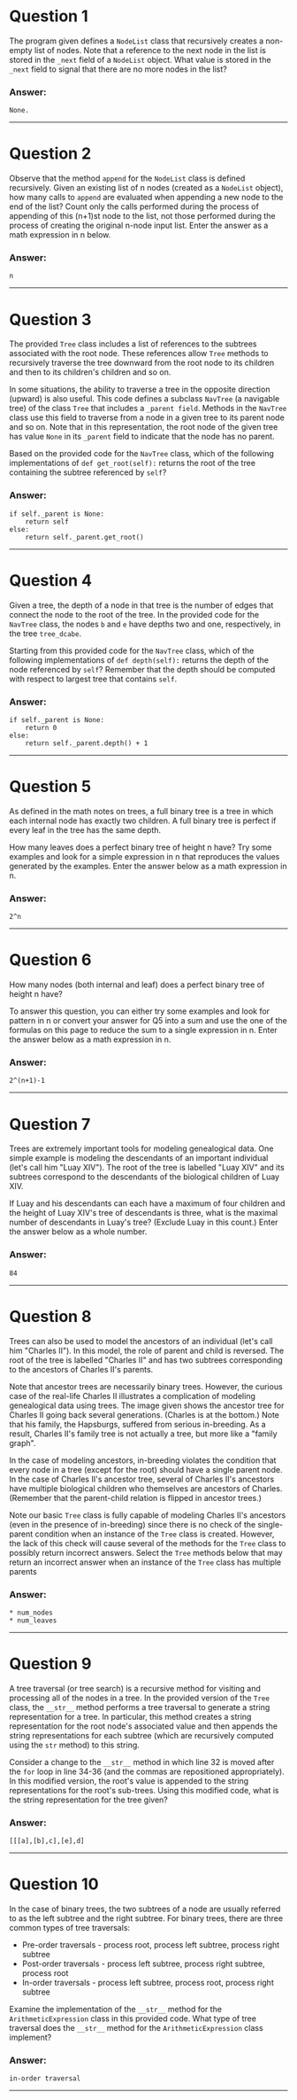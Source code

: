 # Question 1
  The program given defines a `NodeList` class that recursively creates a non-empty list of nodes. Note that a reference to the next node in the list is stored in the `_next` field of a `NodeList` object. What value is stored in the `_next` field to signal that there are no more nodes in the list?

### Answer:
    None.

----
# Question 2
  Observe that the method `append` for the `NodeList` class is defined recursively. Given an existing list of n nodes (created as a `NodeList` object), how many calls to `append` are evaluated when appending a new node to the end of the list? Count only the calls performed during the process of appending of this (n+1)st node to the list, not those performed during the process of creating the original n-node input list. Enter the answer as a math expression in n below.
### Answer:
    n

----
# Question 3
  The provided `Tree` class includes a list of references to the subtrees associated with the root node. These references allow `Tree` methods to recursively traverse the tree downward from the root node to its children and then to its children's children and so on.
  
  In some situations, the ability to traverse a tree in the opposite direction (upward) is also useful. This code defines a subclass `NavTree` (a navigable tree) of the class `Tree` that includes a `_parent field`. Methods in the `NavTree` class use this field to traverse from a node in a given tree to its parent node and so on. Note that in this representation, the root node of the given tree has value `None` in its `_parent` field to indicate that the node has no parent.
  
  Based on the provided code for the `NavTree` class, which of the following implementations of `def get_root(self):` returns the root of the tree containing the subtree referenced by `self`?

### Answer:
    if self._parent is None:
        return self
    else:
        return self._parent.get_root()

----
# Question 4
  Given a tree, the depth of a node in that tree is the number of edges that connect the node to the root of the tree. In the provided code for the `NavTree` class, the nodes `b` and `e` have depths two and one, respectively, in the tree `tree_dcabe`.
  
  Starting from this provided code for the `NavTree` class, which of the following implementations of `def depth(self):` returns the depth of the node referenced by `self`? Remember that the depth should be computed with respect to largest tree that contains `self`.
  
### Answer:
    if self._parent is None:
        return 0
    else:
        return self._parent.depth() + 1
----
# Question 5
  As defined in the math notes on trees, a full binary tree is a tree in which each internal node has exactly two children. A full binary tree is perfect if every leaf in the tree has the same depth.
  
  How many leaves does a perfect binary tree of height n have? Try some examples and look for a simple expression in n that reproduces the values generated by the examples. Enter the answer below as a math expression in n.

### Answer:
    2^n

----
# Question 6
  How many nodes (both internal and leaf) does a perfect binary tree of height n have?
  
  To answer this question, you can either try some examples and look for pattern in n or convert your answer for Q5 into a sum and use the one of the formulas on this page to reduce the sum to a single expression in n. Enter the answer below as a math expression in n.

### Answer:
    2^(n+1)-1

----
# Question 7
  Trees are extremely important tools for modeling genealogical data. One simple example is modeling the descendants of an important individual (let's call him "Luay XIV"). The root of the tree is labelled "Luay XIV" and its subtrees correspond to the descendants of the biological children of Luay XIV.
  
  If Luay and his descendants can each have a maximum of four children and the height of Luay XIV's tree of descendants is three, what is the maximal number of descendants in Luay's tree? (Exclude Luay in this count.) Enter the answer below as a whole number.

### Answer:
    84

----
# Question 8
  Trees can also be used to model the ancestors of an individual (let's call him "Charles II"). In this model, the role of parent and child is reversed. The root of the tree is labelled "Charles II" and has two subtrees corresponding to the ancestors of Charles II's parents.
  
  Note that ancestor trees are necessarily binary trees. However, the curious case of the real-life Charles II illustrates a complication of modeling genealogical data using trees. The image given shows the ancestor tree for Charles II going back several generations. (Charles is at the bottom.) Note that his family, the Hapsburgs, suffered from serious in-breeding. As a result, Charles II's family tree is not actually a tree, but more like a "family graph".
  
  In the case of modeling ancestors, in-breeding violates the condition that every node in a tree (except for the root) should have a single parent node. In the case of Charles II's ancestor tree, several of Charles II's ancestors have multiple biological children who themselves are ancestors of Charles. (Remember that the parent-child relation is flipped in ancestor trees.)
  
  Note our basic `Tree` class is fully capable of modeling Charles II's ancestors (even in the presence of in-breeding) since there is no check of the single-parent condition when an instance of the `Tree` class is created. However, the lack of this check will cause several of the methods for the `Tree` class to possibly return incorrect answers. Select the `Tree` methods below that may return an incorrect answer when an instance of the `Tree` class has multiple parents

### Answer:
    * num_nodes
    * num_leaves

----
# Question 9
  A tree traversal (or tree search) is a recursive method for visiting and processing all of the nodes in a tree. In the provided version of the `Tree` class, the `__str__` method performs a tree traversal to generate a string representation for a tree. In particular, this method creates a string representation for the root node's associated value and then appends the string representations for each subtree (which are recursively computed using the `str` method) to this string.
  
  Consider a change to the `__str__` method in which line 32 is moved after the `for` loop in line 34-36 (and the commas are repositioned appropriately). In this modified version, the root's value is appended to the string representations for the root's sub-trees. Using this modified code, what is the string representation for the tree given?

### Answer:
    [[[a],[b],c],[e],d]
----
# Question 10
  In the case of binary trees, the two subtrees of a node are usually referred to as the left subtree and the right subtree. For binary trees, there are three common types of tree traversals:
  
  * Pre-order traversals - process root, process left subtree, process right subtree
  * Post-order traversals - process left subtree, process right subtree, process root
  * In-order traversals - process left subtree, process root, process right subtree
  
  Examine the implementation of the `__str__` method for the `ArithmeticExpression` class in this provided code. What type of tree traversal does the `__str__` method for the `ArithmeticExpression` class implement?

### Answer:
    in-order traversal

----
